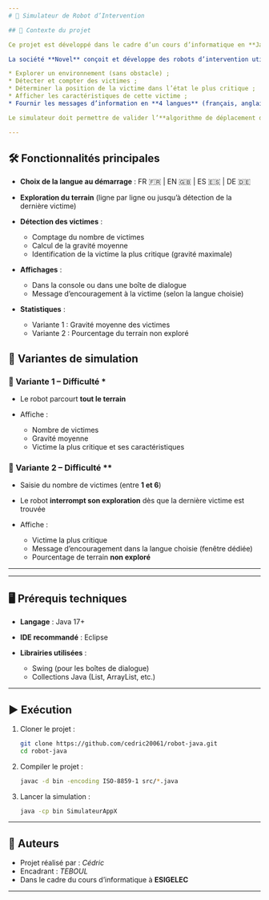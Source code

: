 ```yaml
---
# 📘 Simulateur de Robot d’Intervention

## 🎯 Contexte du projet

Ce projet est développé dans le cadre d’un cours d’informatique en **Java** à l’**ESIGELEC**.

La société **Novel** conçoit et développe des robots d’intervention utilisés à l’international. Suite à un appel d’offre remporté auprès de la **CIP (Chemical Industry of Paris)**, l’équipe **R\&D** dirigée par **M. Jamel** doit réaliser un **simulateur de robot mobile** capable de :

* Explorer un environnement (sans obstacle) ;
* Détecter et compter des victimes ;
* Déterminer la position de la victime dans l’état le plus critique ;
* Afficher les caractéristiques de cette victime ;
* Fournir les messages d’information en **4 langues** (français, anglais, + 2 autres proposées : espagnol et allemand).

Le simulateur doit permettre de valider l’**algorithme de déplacement du robot** et préparer une intégration directe sur le futur robot réel.

---
```


## 🛠️ Fonctionnalités principales

- **Choix de la langue au démarrage** : FR 🇫🇷 | EN 🇬🇧 | ES 🇪🇸 | DE 🇩🇪
- **Exploration du terrain** (ligne par ligne ou jusqu’à détection de la dernière victime)
- **Détection des victimes** :

  - Comptage du nombre de victimes
  - Calcul de la gravité moyenne
  - Identification de la victime la plus critique (gravité maximale)

- **Affichages** :

  - Dans la console ou dans une boîte de dialogue
  - Message d’encouragement à la victime (selon la langue choisie)

- **Statistiques** :

  - Variante 1 : Gravité moyenne des victimes
  - Variante 2 : Pourcentage du terrain non exploré

## 🚀 Variantes de simulation

### 🔹 Variante 1 – Difficulté \*

- Le robot parcourt **tout le terrain**
- Affiche :

  - Nombre de victimes
  - Gravité moyenne
  - Victime la plus critique et ses caractéristiques

### 🔹 Variante 2 – Difficulté \*\*

- Saisie du nombre de victimes (entre **1 et 6**)
- Le robot **interrompt son exploration** dès que la dernière victime est trouvée
- Affiche :

  - Victime la plus critique
  - Message d’encouragement dans la langue choisie (fenêtre dédiée)
  - Pourcentage de terrain **non exploré**

---

---

## 🖥️ Prérequis techniques

- **Langage** : Java 17+
- **IDE recommandé** : Eclipse
- **Librairies utilisées** :

  - Swing (pour les boîtes de dialogue)
  - Collections Java (List, ArrayList, etc.)

---

## ▶️ Exécution

1. Cloner le projet :

   ```bash
   git clone https://github.com/cedric20061/robot-java.git
   cd robot-java
   ```

2. Compiler le projet :

   ```bash
   javac -d bin -encoding ISO-8859-1 src/*.java
   ```

3. Lancer la simulation :

   ```bash
   java -cp bin SimulateurAppX
   ```

---

## 👥 Auteurs

- Projet réalisé par : _Cédric_
- Encadrant : _TEBOUL_
- Dans le cadre du cours d’informatique à **ESIGELEC**

---
